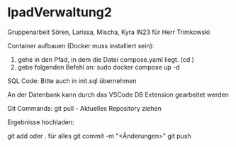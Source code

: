 # IpadVerwaltung2
Gruppenarbeit Sören, Larissa, Mischa, Kyra IN23 für Herr Trimkowski

Container aufbauen (Docker muss installiert sein):
1. gehe in den Pfad, in dem die Datei compose.yaml liegt. (cd <Pfad>)
2. gebe folgenden Befehl an: sudo docker compose up -d


SQL Code:
Bitte auch in init.sql übernehmen

An der Datenbank kann durch das VSCode DB Extension gearbeitet werden

Git Commands:
git pull - Aktuelles Repository ziehen

Ergebnisse hochladen:

git add <Dateiname> oder . für alles
git commit -m "<Änderungen>"
git push